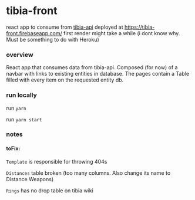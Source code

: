 # tibia-front
react app to consume from [tibia-api](https://github.com/rafaellvs/tibia-api)
deployed at https://tibia-front.firebaseapp.com/
first render might take a while (i dont know why. Must be something to do with Heroku)



### overview
React app that consumes data from tibia-api. Composed (for now) of a navbar with links to existing entities in database. The pages contain a Table filled with every item on the requested entity db.

### run locally
run `yarn`

run `yarn start`

### notes


#### toFix:

`Template` is responsible for throwing 404s

`Distances` table broken (too many columns. Also change its name to Distance Weapons)

`Rings` has no drop table on tibia wiki
